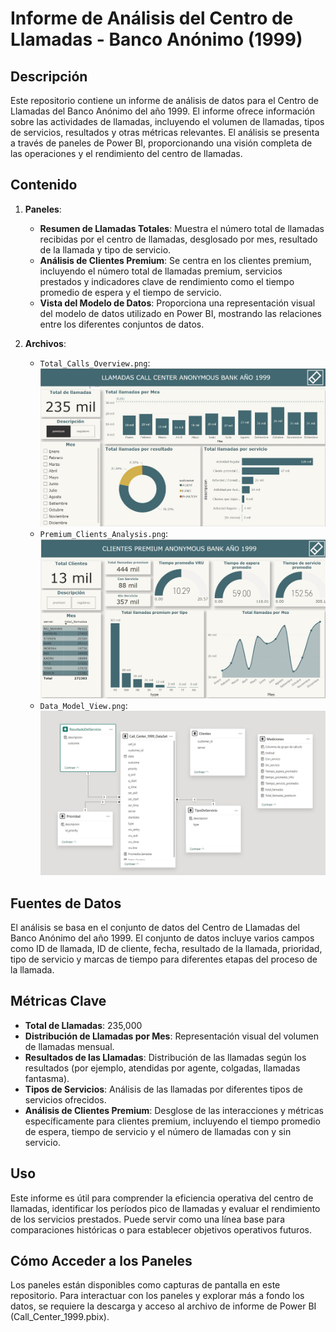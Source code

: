 # Informe de Análisis del Centro de Llamadas - Banco Anónimo (1999)

## Descripción
Este repositorio contiene un informe de análisis de datos para el Centro de Llamadas del Banco Anónimo del año 1999. El informe ofrece información sobre las actividades de llamadas, incluyendo el volumen de llamadas, tipos de servicios, resultados y otras métricas relevantes. El análisis se presenta a través de paneles de Power BI, proporcionando una visión completa de las operaciones y el rendimiento del centro de llamadas.

## Contenido

1. **Paneles**:
   - **Resumen de Llamadas Totales**: Muestra el número total de llamadas recibidas por el centro de llamadas, desglosado por mes, resultado de la llamada y tipo de servicio.
   - **Análisis de Clientes Premium**: Se centra en los clientes premium, incluyendo el número total de llamadas premium, servicios prestados y indicadores clave de rendimiento como el tiempo promedio de espera y el tiempo de servicio.
   - **Vista del Modelo de Datos**: Proporciona una representación visual del modelo de datos utilizado en Power BI, mostrando las relaciones entre los diferentes conjuntos de datos.

2. **Archivos**:
   - `Total_Calls_Overview.png`: ![Resumen de Llamadas Totales](./imagen_01.jpg)
   - `Premium_Clients_Analysis.png`: ![Análisis de Clientes Premium](./imagen_02.jpg)
   - `Data_Model_View.png`: ![Vista del Modelo de Datos](./imagen_03.jpg)

## Fuentes de Datos
El análisis se basa en el conjunto de datos del Centro de Llamadas del Banco Anónimo del año 1999. El conjunto de datos incluye varios campos como ID de llamada, ID de cliente, fecha, resultado de la llamada, prioridad, tipo de servicio y marcas de tiempo para diferentes etapas del proceso de la llamada.

## Métricas Clave
- **Total de Llamadas**: 235,000
- **Distribución de Llamadas por Mes**: Representación visual del volumen de llamadas mensual.
- **Resultados de las Llamadas**: Distribución de las llamadas según los resultados (por ejemplo, atendidas por agente, colgadas, llamadas fantasma).
- **Tipos de Servicios**: Análisis de las llamadas por diferentes tipos de servicios ofrecidos.
- **Análisis de Clientes Premium**: Desglose de las interacciones y métricas específicamente para clientes premium, incluyendo el tiempo promedio de espera, tiempo de servicio y el número de llamadas con y sin servicio.

## Uso
Este informe es útil para comprender la eficiencia operativa del centro de llamadas, identificar los períodos pico de llamadas y evaluar el rendimiento de los servicios prestados. Puede servir como una línea base para comparaciones históricas o para establecer objetivos operativos futuros.

## Cómo Acceder a los Paneles
Los paneles están disponibles como capturas de pantalla en este repositorio. Para interactuar con los paneles y explorar más a fondo los datos, se requiere la descarga y acceso al archivo de informe de Power BI (Call_Center_1999.pbix).

